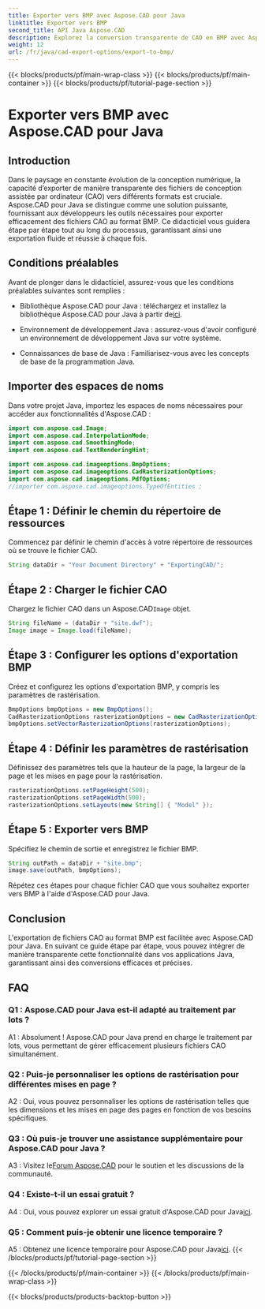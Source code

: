 ```yaml
---
title: Exporter vers BMP avec Aspose.CAD pour Java
linktitle: Exporter vers BMP
second_title: API Java Aspose.CAD
description: Explorez la conversion transparente de CAO en BMP avec Aspose.CAD pour Java. Suivez notre guide étape par étape pour des exports efficaces et précis.
weight: 12
url: /fr/java/cad-export-options/export-to-bmp/
---
```


{{< blocks/products/pf/main-wrap-class >}}
{{< blocks/products/pf/main-container >}}
{{< blocks/products/pf/tutorial-page-section >}}

# Exporter vers BMP avec Aspose.CAD pour Java

## Introduction

Dans le paysage en constante évolution de la conception numérique, la capacité d’exporter de manière transparente des fichiers de conception assistée par ordinateur (CAO) vers différents formats est cruciale. Aspose.CAD pour Java se distingue comme une solution puissante, fournissant aux développeurs les outils nécessaires pour exporter efficacement des fichiers CAO au format BMP. Ce didacticiel vous guidera étape par étape tout au long du processus, garantissant ainsi une exportation fluide et réussie à chaque fois.

## Conditions préalables

Avant de plonger dans le didacticiel, assurez-vous que les conditions préalables suivantes sont remplies :

- Bibliothèque Aspose.CAD pour Java : téléchargez et installez la bibliothèque Aspose.CAD pour Java à partir de[ici](https://releases.aspose.com/cad/java/).

- Environnement de développement Java : assurez-vous d'avoir configuré un environnement de développement Java sur votre système.

- Connaissances de base de Java : Familiarisez-vous avec les concepts de base de la programmation Java.

## Importer des espaces de noms

Dans votre projet Java, importez les espaces de noms nécessaires pour accéder aux fonctionnalités d'Aspose.CAD :

```java
import com.aspose.cad.Image;
import com.aspose.cad.InterpolationMode;
import com.aspose.cad.SmoothingMode;
import com.aspose.cad.TextRenderingHint;

import com.aspose.cad.imageoptions.BmpOptions;
import com.aspose.cad.imageoptions.CadRasterizationOptions;
import com.aspose.cad.imageoptions.PdfOptions;
//importer com.aspose.cad.imageoptions.TypeOfEntities ;
```

## Étape 1 : Définir le chemin du répertoire de ressources

Commencez par définir le chemin d'accès à votre répertoire de ressources où se trouve le fichier CAO.

```java
String dataDir = "Your Document Directory" + "ExportingCAD/";
```

## Étape 2 : Charger le fichier CAO

 Chargez le fichier CAO dans un Aspose.CAD`Image` objet.

```java
String fileName = (dataDir + "site.dwf");
Image image = Image.load(fileName);
```

## Étape 3 : Configurer les options d'exportation BMP

Créez et configurez les options d'exportation BMP, y compris les paramètres de rastérisation.

```java
BmpOptions bmpOptions = new BmpOptions();
CadRasterizationOptions rasterizationOptions = new CadRasterizationOptions();
bmpOptions.setVectorRasterizationOptions(rasterizationOptions);
```

## Étape 4 : Définir les paramètres de rastérisation

Définissez des paramètres tels que la hauteur de la page, la largeur de la page et les mises en page pour la rastérisation.

```java
rasterizationOptions.setPageHeight(500);
rasterizationOptions.setPageWidth(500);
rasterizationOptions.setLayouts(new String[] { "Model" });
```

## Étape 5 : Exporter vers BMP

Spécifiez le chemin de sortie et enregistrez le fichier BMP.

```java
String outPath = dataDir + "site.bmp";
image.save(outPath, bmpOptions);
```

Répétez ces étapes pour chaque fichier CAO que vous souhaitez exporter vers BMP à l'aide d'Aspose.CAD pour Java.

## Conclusion

L'exportation de fichiers CAO au format BMP est facilitée avec Aspose.CAD pour Java. En suivant ce guide étape par étape, vous pouvez intégrer de manière transparente cette fonctionnalité dans vos applications Java, garantissant ainsi des conversions efficaces et précises.

## FAQ

### Q1 : Aspose.CAD pour Java est-il adapté au traitement par lots ?

A1 : Absolument ! Aspose.CAD pour Java prend en charge le traitement par lots, vous permettant de gérer efficacement plusieurs fichiers CAO simultanément.

### Q2 : Puis-je personnaliser les options de rastérisation pour différentes mises en page ?

A2 : Oui, vous pouvez personnaliser les options de rastérisation telles que les dimensions et les mises en page des pages en fonction de vos besoins spécifiques.

### Q3 : Où puis-je trouver une assistance supplémentaire pour Aspose.CAD pour Java ?

 A3 : Visitez le[Forum Aspose.CAD](https://forum.aspose.com/c/cad/19) pour le soutien et les discussions de la communauté.

### Q4 : Existe-t-il un essai gratuit ?

 A4 : Oui, vous pouvez explorer un essai gratuit d'Aspose.CAD pour Java[ici](https://releases.aspose.com/).

### Q5 : Comment puis-je obtenir une licence temporaire ?

 A5 : Obtenez une licence temporaire pour Aspose.CAD pour Java[ici](https://purchase.aspose.com/temporary-license/).
{{< /blocks/products/pf/tutorial-page-section >}}

{{< /blocks/products/pf/main-container >}}
{{< /blocks/products/pf/main-wrap-class >}}

{{< blocks/products/products-backtop-button >}}
